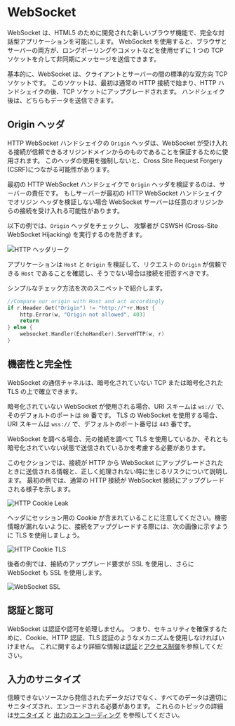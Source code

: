 WebSocket
==========

WebSocket は、HTML5 のために開発された新しいブラウザ機能で、完全な対話型アプリケーションを可能にします。
WebSocket を使用すると、ブラウザとサーバーの両方が、ロングポーリングやコメットなどを使用せずに 1 つの TCP ソケットを介して非同期にメッセージを送信できます。

基本的に、WebSocket は、クライアントとサーバーの間の標準的な双方向 TCP ソケットです。
このソケットは、最初は通常の HTTP 接続で始まり、HTTP ハンドシェイクの後、TCP ソケットにアップグレードされます。
ハンドシェイク後は、どちらもデータを送信できます。

## Origin ヘッダ

HTTP WebSocket ハンドシェイクの `Origin` ヘッダは、WebSocket が受け入れる接続が信頼できるオリジンドメインからのものであることを保証するために使用されます。
このヘッダの使用を強制しないと、Cross Site Request Forgery (CSRF)につながる可能性があります。

最初の HTTP WebSocket ハンドシェイクで `Origin` ヘッダを検証するのは、サーバーの責任です。
もしサーバーが最初の HTTP WebSocket ハンドシェイクでオリジン ヘッダを検証しない場合
WebSocket サーバーは任意のオリジンからの接続を受け入れる可能性があります。

以下の例では、`Origin` ヘッダをチェックし、
攻撃者が CSWSH (Cross-Site WebSocket Hijacking) を実行するのを防ぎます。

![HTTP ヘッダリーク](img/w1_1.png)

アプリケーションは `Host` と `Origin` を検証して、リクエストの `Origin` が信頼できる `Host` であることを確認し、そうでない場合は接続を拒否すべきです。

シンプルなチェック方法を次のスニペットで紹介します。

```go
//Compare our origin with Host and act accordingly
if r.Header.Get("Origin") != "http://"+r.Host {
    http.Error(w, "Origin not allowed", 403)
    return
} else {
    websocket.Handler(EchoHandler).ServeHTTP(w, r)
}
```

## 機密性と完全性

WebSocket の通信チャネルは、暗号化されていない TCP または暗号化された TLS の上で確立できます。

暗号化されていない WebSocket が使用される場合、URI スキームは `ws://` で、そのデフォルトのポートは `80` 番です。
TLS の WebSocket を使用する場合、URI スキームは `wss://` で、デフォルトのポート番号は
`443` 番です。

WebSocket を調べる場合、元の接続を調べて TLS を使用しているか、それとも暗号化されていない状態で送信されているかを考慮する必要があります。

このセクションでは、接続が HTTP から WebSocket にアップグレードされたときに送信される情報と、正しく処理されない時に生じるリスクについて説明します。
最初の例では、通常の HTTP 接続が WebSocket 接続にアップグレードされる様子を示します。

![HTTP Cookie Leak](img/w2_1.png)

ヘッダにセッション用の Cookie が含まれていることに注意してください。機密情報が漏れないように、接続をアップグレードする際には、次の画像に示すように TLS を使用しましょう。

![HTTP Cookie TLS](img/ws_tls_upgrade.png)

後者の例では、接続のアップグレード要求が SSL を使用し、さらに WebSocket も SSL を使用します。

![WebSocket SSL](img/wss_secure.png)

## 認証と認可

WebSocket は認証や認可を処理しません。
つまり、セキュリティを確保するために、Cookie、HTTP 認証、TLS 認証のようなメカニズムを使用しなければいけません。
これに関するより詳細な情報は[認証][1]と[アクセス制御][2]を参照してください。

## 入力のサニタイズ

信頼できないソースから発信されたデータだけでなく、すべてのデータは適切にサニタイズされ、エンコードされる必要があります。
これらのトピックの詳細は[サニタイズ][3] と [出力のエンコーディング][4] を参照してください。

[1]: ../authentication-password-management/README.md
[2]: ../access-control/README.md
[3]: ../input-validation/sanitization.md
[4]: ../output-encoding/README.md
